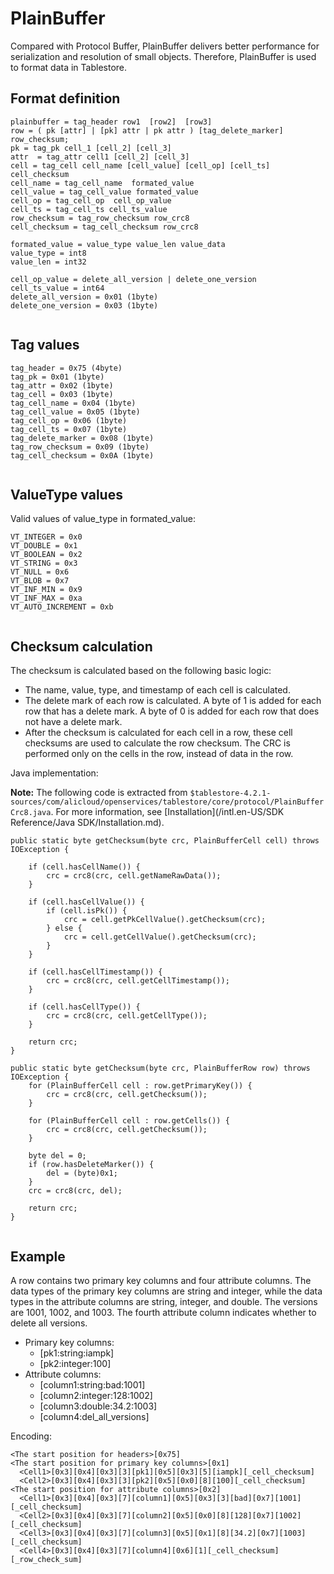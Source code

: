 # PlainBuffer

Compared with Protocol Buffer, PlainBuffer delivers better performance for serialization and resolution of small objects. Therefore, PlainBuffer is used to format data in Tablestore.

## Format definition

```
plainbuffer = tag_header row1  [row2]  [row3]
row = ( pk [attr] | [pk] attr | pk attr ) [tag_delete_marker] row_checksum;
pk = tag_pk cell_1 [cell_2] [cell_3]
attr  = tag_attr cell1 [cell_2] [cell_3]
cell = tag_cell cell_name [cell_value] [cell_op] [cell_ts] cell_checksum
cell_name = tag_cell_name  formated_value
cell_value = tag_cell_value formated_value
cell_op = tag_cell_op  cell_op_value
cell_ts = tag_cell_ts cell_ts_value
row_checksum = tag_row_checksum row_crc8
cell_checksum = tag_cell_checksum row_crc8

formated_value = value_type value_len value_data
value_type = int8
value_len = int32

cell_op_value = delete_all_version | delete_one_version
cell_ts_value = int64 
delete_all_version = 0x01 (1byte)
delete_one_version = 0x03 (1byte)
                
```

## Tag values

```
tag_header = 0x75 (4byte)
tag_pk = 0x01 (1byte)
tag_attr = 0x02 (1byte)
tag_cell = 0x03 (1byte)
tag_cell_name = 0x04 (1byte)
tag_cell_value = 0x05 (1byte)
tag_cell_op = 0x06 (1byte)
tag_cell_ts = 0x07 (1byte)
tag_delete_marker = 0x08 (1byte)
tag_row_checksum = 0x09 (1byte)
tag_cell_checksum = 0x0A (1byte)
            
```

## ValueType values

Valid values of value\_type in formated\_value:

```
VT_INTEGER = 0x0
VT_DOUBLE = 0x1
VT_BOOLEAN = 0x2
VT_STRING = 0x3
VT_NULL = 0x6
VT_BLOB = 0x7
VT_INF_MIN = 0x9
VT_INF_MAX = 0xa
VT_AUTO_INCREMENT = 0xb
            
```

## Checksum calculation

The checksum is calculated based on the following basic logic:

-   The name, value, type, and timestamp of each cell is calculated.
-   The delete mark of each row is calculated. A byte of 1 is added for each row that has a delete mark. A byte of 0 is added for each row that does not have a delete mark.
-   After the checksum is calculated for each cell in a row, these cell checksums are used to calculate the row checksum. The CRC is performed only on the cells in the row, instead of data in the row.

Java implementation:

**Note:** The following code is extracted from `$tablestore-4.2.1-sources/com/alicloud/openservices/tablestore/core/protocol/PlainBufferCrc8.java`. For more information, see [Installation](/intl.en-US/SDK Reference/Java SDK/Installation.md).

```language-c++
public static byte getChecksum(byte crc, PlainBufferCell cell) throws IOException {

    if (cell.hasCellName()) {
        crc = crc8(crc, cell.getNameRawData());
    }

    if (cell.hasCellValue()) {
        if (cell.isPk()) {
            crc = cell.getPkCellValue().getChecksum(crc);
        } else {
            crc = cell.getCellValue().getChecksum(crc);
        }
    }

    if (cell.hasCellTimestamp()) {
        crc = crc8(crc, cell.getCellTimestamp());
    }

    if (cell.hasCellType()) {
        crc = crc8(crc, cell.getCellType());
    }

    return crc;
}

public static byte getChecksum(byte crc, PlainBufferRow row) throws IOException {
    for (PlainBufferCell cell : row.getPrimaryKey()) {
        crc = crc8(crc, cell.getChecksum());
    }

    for (PlainBufferCell cell : row.getCells()) {
        crc = crc8(crc, cell.getChecksum());
    }

    byte del = 0;
    if (row.hasDeleteMarker()) {
        del = (byte)0x1;
    }
    crc = crc8(crc, del);

    return crc;
}
            
```

## Example

A row contains two primary key columns and four attribute columns. The data types of the primary key columns are string and integer, while the data types in the attribute columns are string, integer, and double. The versions are 1001, 1002, and 1003. The fourth attribute column indicates whether to delete all versions.

-   Primary key columns:
    -   \[pk1:string:iampk\]
    -   \[pk2:integer:100\]
-   Attribute columns:
    -   \[column1:string:bad:1001\]
    -   \[column2:integer:128:1002\]
    -   \[column3:double:34.2:1003\]
    -   \[column4:del\_all\_versions\]

Encoding:

```
<The start position for headers>[0x75]
<The start position for primary key columns>[0x1]
  <Cell1>[0x3][0x4][0x3][3][pk1][0x5][0x3][5][iampk][_cell_checksum]
  <Cell2>[0x3][0x4][0x3][3][pk2][0x5][0x0][8][100][_cell_checksum]
<The start position for attribute columns>[0x2]
  <Cell1>[0x3][0x4][0x3][7][column1][0x5][0x3][3][bad][0x7][1001][_cell_checksum]
  <Cell2>[0x3][0x4][0x3][7][column2][0x5][0x0][8][128][0x7][1002][_cell_checksum]
  <Cell3>[0x3][0x4][0x3][7][column3][0x5][0x1][8][34.2][0x7][1003][_cell_checksum]
  <Cell4>[0x3][0x4][0x3][7][column4][0x6][1][_cell_checksum]
[_row_check_sum]
```


